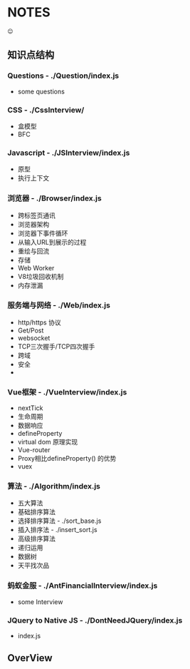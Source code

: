 # NOTES
    😊
## 知识点结构
### Questions - ./Question/index.js
* some questions
### CSS - ./CssInterview/
* 盒模型
* BFC
### Javascript - ./JSInterview/index.js
* 原型
* 执行上下文
### 浏览器 - ./Browser/index.js
* 跨标签页通讯 
* 浏览器架构
* 浏览器下事件循环
* 从输入URL到展示的过程
* 重绘与回流
* 存储
* Web Worker
* V8垃圾回收机制
* 内存泄漏
### 服务端与网络 - ./Web/index.js
* http/https 协议
* Get/Post
* websocket
* TCP三次握手/TCP四次握手
* 跨域
* 安全
* 
### Vue框架 - ./VueInterview/index.js
* nextTick
* 生命周期
* 数据响应
* defineProperty
* virtual dom 原理实现
* Vue-router
* Proxy相比defineProperty() 的优势
* vuex
### 算法 - ./Algorithm/index.js
* 五大算法 
* 基础排序算法
* 选择排序算法 - ./sort_base.js
* 插入排序法 - ./insert_sort.js
* 高级排序算法
* 递归运用
* 数据树
* 天平找次品
### 蚂蚁金服 - ./AntFinancialInterview/index.js
* some Interview
### JQuery to Native JS - ./DontNeedJQuery/index.js
* index.js
## OverView






